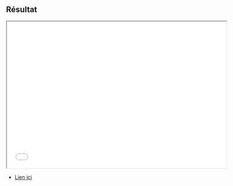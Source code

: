 ## Résultat
<div>
    <iframe style="min-height: 400px; min-width: 600px" src="../../code/simple-all-in-one.html">
    </iframe>
</div>

* [Lien ici](../../code/simple-all-in-one.html)
